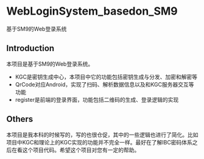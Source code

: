 # WebLoginSystem_basedon_SM9

基于SM9的Web登录系统

## Introduction

本项目是基于SM9的Web登录系统。
* KGC是密钥生成中心，本项目中它的功能包括密钥生成与分发、加密和解密等
* QrCode对应Android，实现了扫码、解析数据信息以及和KGC服务器交互等功能
* register是前端的登录界面，功能包括二维码的生成、登录逻辑的实现


## Others
本项目是我本科的时候写的，写的也很仓促，其中的一些逻辑也进行了简化。比如项目中KGC和理论上的KGC实现的功能并不完全一样。最好在了解IBC密码体系之后在看这个项目代码。希望这个项目对您有一定的帮助。
